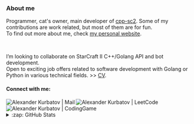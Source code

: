 ### About me
Programmer, cat's owner, main developer of [cpp-sc2](https://github.com/cpp-sc2). Some of my contributions are work related, but most of them are for fun.  
To find out more about me, check [my personal website](https://alkurbatov.github.io).  

<br />

I’m looking to collaborate on StarCraft II C++/Golang API and bot development.  
Open to exciting job offers related to software development with Golang or Python in various technical fields. >> [CV](https://alkurbatov.github.io/cv/en).  

#### Connect with me:
[<img align="left" alt="Alexander Kurbatov  | Mail" src="https://img.shields.io/badge/Gmail-D14836?style=for-the-badge&logo=gmail&logoColor=white" />][mail]
[<img align="left" alt="Alexander Kurbatov  | LeetCode" src="https://img.shields.io/badge/-LeetCode-FFA116?style=for-the-badge&logo=LeetCode&logoColor=black" />][leetcode]
[<img align="left" alt="Alexander Kurbatov  | CodingGame" src="https://img.shields.io/badge/CodinGame-F2BB13?style=for-the-badge&logo=codingame&logoColor=white" />][codinggame]

<br />
<br />

<details>
  <summary>:zap: GitHub Stats</summary>
  <br />

  <img src="https://github-readme-stats-sigma-five.vercel.app/api/top-langs/?username=alkurbatov&layout=compact&hide_border=true&&langs_count=6" />
  <img height="170px" src="https://github-readme-stats-sigma-five.vercel.app/api?username=alkurbatov&count_private=true&show_icons=true&hide_border=true&hide_title=true&hide_rank=true" />
</details>

[mail]: mailto:sandro.kurbatov@gmail.com
[leetcode]: https://leetcode.com/alkurbatov/
[codinggame]: https://www.codingame.com/profile/6f73d7d9c8adaccdac3abc1cd88ee6284278404

